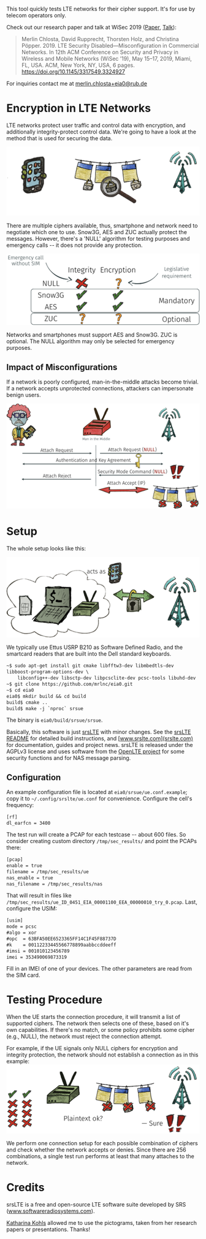 This tool quickly tests LTE networks for their cipher support. It's for use by telecom operators only.

Check out our research paper and talk at WiSec 2019 ([Paper](./img/wisec19-final123.pdf), [Talk](./img/WiSec19-LTE_Security_Disabled.pdf)):
> Merlin Chlosta, David Rupprecht, Thorsten Holz, and Christina Pöpper. 2019. LTE Security Disabled—Misconfiguration in Commercial Networks. In 12th ACM Conference on Security and Privacy in Wireless and Mobile Networks (WiSec ’19), May 15–17, 2019, Miami, FL, USA. ACM, New York, NY, USA, 6 pages. https://doi.org/10.1145/3317549.3324927

For inquiries contact me at [merlin.chlosta+eia0@rub.de](merlin.chlosta+eia0@rub.de)

# Encryption in LTE Networks

LTE networks protect user traffic and control data with encryption, and additionally integrity-protect control data. We're going to have a look at the method that is used for securing the data.

![Transport Security](./img/transport_security.png)

There are multiple ciphers available, thus, smartphone and network need to negotiate which one to use. Snow3G, AES and ZUC actually protect the messages. However, there's a 'NULL' algorithm for testing purposes and emergency calls -- it does not provide any protection.

![Cipher Support](./img/cipher_support.png)

Networks and smartphones must support AES and Snow3G. ZUC is optional. The NULL algorithm may only be selected for emergency purposes.

## Impact of Misconfigurations

If a network is poorly configured, man-in-the-middle attacks become trivial. If a network accepts unprotected connections, attackers can impersonate benign users.

![MitM](./img/mitm.png)

# Setup

The whole setup looks like this:

![Setup](./img/system_overview.png)

We typically use Ettus USRP B210 as Software Defined Radio, and the smartcard readers that are built into the Dell standard keyboards.

```console
~$ sudo apt-get install git cmake libfftw3-dev libmbedtls-dev libboost-program-options-dev \
    libconfig++-dev libsctp-dev libpcsclite-dev pcsc-tools libuhd-dev
~$ git clone https://github.com/mrlnc/eia0.git
~$ cd eia0
eia0$ mkdir build && cd build
build$ cmake ..
build$ make -j `nproc` srsue
```
The binary is `eia0/build/srsue/srsue`.

Basically, this software is just [srsLTE](https://github.com/srsLTE/srsLTE) with minor changes. See the [srsLTE README](https://github.com/srsLTE/srsLTE/blob/master/README.md) for detailed build instructions, and [www.srslte.com](srslte.com) for documentation, guides and project news. srsLTE is released under the AGPLv3 license and uses software from the [OpenLTE project](http://sourceforge.net/projects/openlte) for some security functions and for NAS message parsing.

## Configuration

An example configuration file is located at `eia0/srsue/ue.conf.example`; copy it to `~/.config/srslte/ue.conf` for convenience. Configure the cell's frequency:
```
[rf]
dl_earfcn = 3400
```

The test run will create a PCAP for each testcase -- about 600 files. So consider creating custom directory `/tmp/sec_results/` and point the PCAPs there:
```
[pcap]
enable = true
filename = /tmp/sec_results/ue
nas_enable = true
nas_filename = /tmp/sec_results/nas
```
That will result in files like `/tmp/sec_results/ue_ID_0451_EIA_00001100_EEA_00000010_try_0.pcap`. Last, configure the USIM:
```
[usim]
mode = pcsc
#algo = xor
#opc  = 63BFA50EE6523365FF14C1F45F88737D
#k    = 00112233445566778899aabbccddeeff
#imsi = 001010123456789
imei = 353490069873319
```
Fill in an IMEI of one of your devices. The other parameters are read from the SIM card.

# Testing Procedure

When the UE starts the connection procedure, it will transmit a list of supported ciphers. The network then selects one of these, based on it's own capabilities. If there's no match, or some policy prohibits some cipher (e.g., NULL), the network must reject the connection attempt.

For example, if the UE signals only NULL ciphers for encryption and integrity protection, the network should not establish a connection as in this example:
![Setup](./img/test_procedure.png)

We perform one connection setup for each possible combination of ciphers and check whether the network accepts or denies. Since there are 256 combinations, a single test run performs at least that many attaches to the network.

# Credits

srsLTE is a free and open-source LTE software suite developed by SRS (www.softwareradiosystems.com).

[Katharina Kohls](https://kkohls.org) allowed me to use the pictograms, taken from her research papers or presentations. Thanks!
